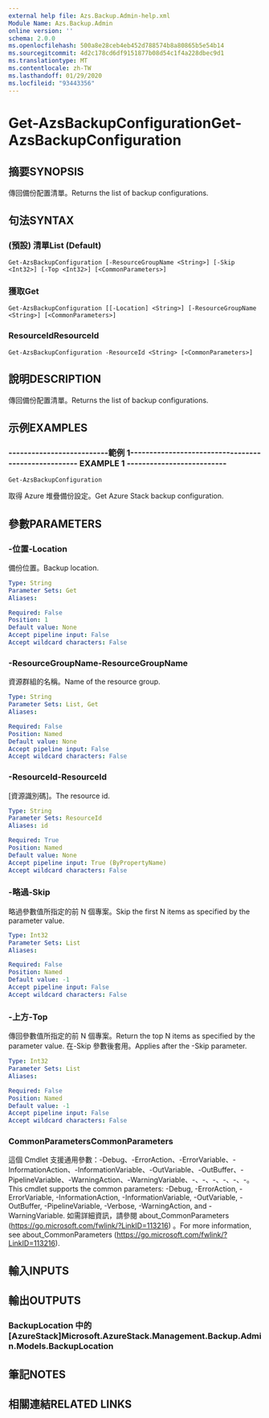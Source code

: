 ```yaml
---
external help file: Azs.Backup.Admin-help.xml
Module Name: Azs.Backup.Admin
online version: ''
schema: 2.0.0
ms.openlocfilehash: 500a8e28ceb4eb452d788574b8a80865b5e54b14
ms.sourcegitcommit: 4d2c178cd6df9151877b08d54c1f4a228dbec9d1
ms.translationtype: MT
ms.contentlocale: zh-TW
ms.lasthandoff: 01/29/2020
ms.locfileid: "93443356"
---
```

# <span data-ttu-id="6995c-101">Get-AzsBackupConfiguration</span><span class="sxs-lookup"><span data-stu-id="6995c-101">Get-AzsBackupConfiguration</span></span>

## <span data-ttu-id="6995c-102">摘要</span><span class="sxs-lookup"><span data-stu-id="6995c-102">SYNOPSIS</span></span>
<span data-ttu-id="6995c-103">傳回備份配置清單。</span><span class="sxs-lookup"><span data-stu-id="6995c-103">Returns the list of backup configurations.</span></span>

## <span data-ttu-id="6995c-104">句法</span><span class="sxs-lookup"><span data-stu-id="6995c-104">SYNTAX</span></span>

### <span data-ttu-id="6995c-105"> (預設) 清單</span><span class="sxs-lookup"><span data-stu-id="6995c-105">List (Default)</span></span>
```
Get-AzsBackupConfiguration [-ResourceGroupName <String>] [-Skip <Int32>] [-Top <Int32>] [<CommonParameters>]
```

### <span data-ttu-id="6995c-106">獲取</span><span class="sxs-lookup"><span data-stu-id="6995c-106">Get</span></span>
```
Get-AzsBackupConfiguration [[-Location] <String>] [-ResourceGroupName <String>] [<CommonParameters>]
```

### <span data-ttu-id="6995c-107">ResourceId</span><span class="sxs-lookup"><span data-stu-id="6995c-107">ResourceId</span></span>
```
Get-AzsBackupConfiguration -ResourceId <String> [<CommonParameters>]
```

## <span data-ttu-id="6995c-108">說明</span><span class="sxs-lookup"><span data-stu-id="6995c-108">DESCRIPTION</span></span>
<span data-ttu-id="6995c-109">傳回備份配置清單。</span><span class="sxs-lookup"><span data-stu-id="6995c-109">Returns the list of backup configurations.</span></span>

## <span data-ttu-id="6995c-110">示例</span><span class="sxs-lookup"><span data-stu-id="6995c-110">EXAMPLES</span></span>

### <span data-ttu-id="6995c-111">--------------------------範例 1--------------------------</span><span class="sxs-lookup"><span data-stu-id="6995c-111">-------------------------- EXAMPLE 1 --------------------------</span></span>
```
Get-AzsBackupConfiguration
```

<span data-ttu-id="6995c-112">取得 Azure 堆疊備份設定。</span><span class="sxs-lookup"><span data-stu-id="6995c-112">Get Azure Stack backup configuration.</span></span>

## <span data-ttu-id="6995c-113">參數</span><span class="sxs-lookup"><span data-stu-id="6995c-113">PARAMETERS</span></span>

### <span data-ttu-id="6995c-114">-位置</span><span class="sxs-lookup"><span data-stu-id="6995c-114">-Location</span></span>
<span data-ttu-id="6995c-115">備份位置。</span><span class="sxs-lookup"><span data-stu-id="6995c-115">Backup location.</span></span>

```yaml
Type: String
Parameter Sets: Get
Aliases: 

Required: False
Position: 1
Default value: None
Accept pipeline input: False
Accept wildcard characters: False
```

### <span data-ttu-id="6995c-116">-ResourceGroupName</span><span class="sxs-lookup"><span data-stu-id="6995c-116">-ResourceGroupName</span></span>
<span data-ttu-id="6995c-117">資源群組的名稱。</span><span class="sxs-lookup"><span data-stu-id="6995c-117">Name of the resource group.</span></span>

```yaml
Type: String
Parameter Sets: List, Get
Aliases: 

Required: False
Position: Named
Default value: None
Accept pipeline input: False
Accept wildcard characters: False
```

### <span data-ttu-id="6995c-118">-ResourceId</span><span class="sxs-lookup"><span data-stu-id="6995c-118">-ResourceId</span></span>
<span data-ttu-id="6995c-119">[資源識別碼]。</span><span class="sxs-lookup"><span data-stu-id="6995c-119">The resource id.</span></span>

```yaml
Type: String
Parameter Sets: ResourceId
Aliases: id

Required: True
Position: Named
Default value: None
Accept pipeline input: True (ByPropertyName)
Accept wildcard characters: False
```

### <span data-ttu-id="6995c-120">-略過</span><span class="sxs-lookup"><span data-stu-id="6995c-120">-Skip</span></span>
<span data-ttu-id="6995c-121">略過參數值所指定的前 N 個專案。</span><span class="sxs-lookup"><span data-stu-id="6995c-121">Skip the first N items as specified by the parameter value.</span></span>

```yaml
Type: Int32
Parameter Sets: List
Aliases: 

Required: False
Position: Named
Default value: -1
Accept pipeline input: False
Accept wildcard characters: False
```

### <span data-ttu-id="6995c-122">-上方</span><span class="sxs-lookup"><span data-stu-id="6995c-122">-Top</span></span>
<span data-ttu-id="6995c-123">傳回參數值所指定的前 N 個專案。</span><span class="sxs-lookup"><span data-stu-id="6995c-123">Return the top N items as specified by the parameter value.</span></span>
<span data-ttu-id="6995c-124">在-Skip 參數後套用。</span><span class="sxs-lookup"><span data-stu-id="6995c-124">Applies after the -Skip parameter.</span></span>

```yaml
Type: Int32
Parameter Sets: List
Aliases: 

Required: False
Position: Named
Default value: -1
Accept pipeline input: False
Accept wildcard characters: False
```

### <span data-ttu-id="6995c-125">CommonParameters</span><span class="sxs-lookup"><span data-stu-id="6995c-125">CommonParameters</span></span>
<span data-ttu-id="6995c-126">這個 Cmdlet 支援通用參數：-Debug、-ErrorAction、-ErrorVariable、-InformationAction、-InformationVariable、-OutVariable、-OutBuffer、-PipelineVariable、-WarningAction、-WarningVariable、-、-、-、-、-、-。</span><span class="sxs-lookup"><span data-stu-id="6995c-126">This cmdlet supports the common parameters: -Debug, -ErrorAction, -ErrorVariable, -InformationAction, -InformationVariable, -OutVariable, -OutBuffer, -PipelineVariable, -Verbose, -WarningAction, and -WarningVariable.</span></span> <span data-ttu-id="6995c-127">如需詳細資訊，請參閱 about_CommonParameters (https://go.microsoft.com/fwlink/?LinkID=113216) 。</span><span class="sxs-lookup"><span data-stu-id="6995c-127">For more information, see about_CommonParameters (https://go.microsoft.com/fwlink/?LinkID=113216).</span></span>

## <span data-ttu-id="6995c-128">輸入</span><span class="sxs-lookup"><span data-stu-id="6995c-128">INPUTS</span></span>

## <span data-ttu-id="6995c-129">輸出</span><span class="sxs-lookup"><span data-stu-id="6995c-129">OUTPUTS</span></span>

### <span data-ttu-id="6995c-130">BackupLocation 中的 [AzureStack]</span><span class="sxs-lookup"><span data-stu-id="6995c-130">Microsoft.AzureStack.Management.Backup.Admin.Models.BackupLocation</span></span>

## <span data-ttu-id="6995c-131">筆記</span><span class="sxs-lookup"><span data-stu-id="6995c-131">NOTES</span></span>

## <span data-ttu-id="6995c-132">相關連結</span><span class="sxs-lookup"><span data-stu-id="6995c-132">RELATED LINKS</span></span>

